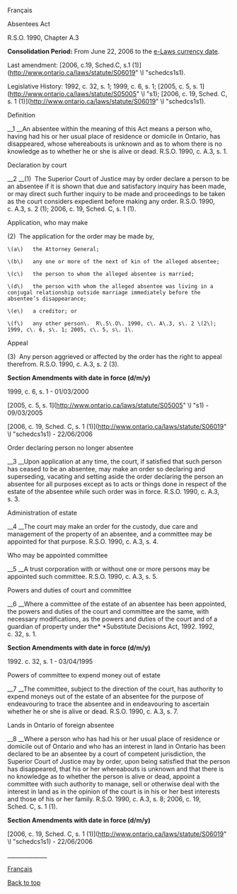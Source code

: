 [<a id="Top"></a>Français](http://www.ontario.ca/fr/lois/loi/90a03)

Absentees Act

R\.S\.O\. 1990, Chapter A\.3

__Consolidation Period:__ From June 22, 2006 to the [e\-Laws currency date](http://www.e-laws.gov.on.ca/navigation?file=currencyDates&lang=en)\.

Last amendment: [2006, c\.19, Sched\.C, s\.1 \(1\)](http://www.ontario.ca/laws/statute/S06019" \l "schedcs1s1)\.

Legislative History: 1992, c\. 32, s\. 1; 1999, c\. 6, s\. 1; [2005, c\. 5, s\. 1](http://www.ontario.ca/laws/statute/S05005" \l "s1); [2006, c\. 19, Sched\. C, s\. 1 \(1\)](http://www.ontario.ca/laws/statute/S06019" \l "schedcs1s1)\.

Definition

__1 __An absentee within the meaning of this Act means a person who, having had his or her usual place of residence or domicile in Ontario, has disappeared, whose whereabouts is unknown and as to whom there is no knowledge as to whether he or she is alive or dead\.  R\.S\.O\. 1990, c\. A\.3, s\. 1\.

Declaration by court

__2 __\(1\)  The Superior Court of Justice may by order declare a person to be an absentee if it is shown that due and satisfactory inquiry has been made, or may direct such further inquiry to be made and proceedings to be taken as the court considers expedient before making any order\.  R\.S\.O\. 1990, c\. A\.3, s\. 2 \(1\); 2006, c\. 19, Sched\. C, s\. 1 \(1\)\.

Application, who may make

\(2\)  The application for the order may be made by,

	\(a\)	the Attorney General;

	\(b\)	any one or more of the next of kin of the alleged absentee;

	\(c\)	the person to whom the alleged absentee is married;

	\(d\)	the person with whom the alleged absentee was living in a conjugal relationship outside marriage immediately before the absentee’s disappearance;

	\(e\)	a creditor; or

	\(f\)	any other person\.  R\.S\.O\. 1990, c\. A\.3, s\. 2 \(2\); 1999, c\. 6, s\. 1; 2005, c\. 5, s\. 1\.

Appeal

\(3\)  Any person aggrieved or affected by the order has the right to appeal therefrom\.  R\.S\.O\. 1990, c\. A\.3, s\. 2 \(3\)\.

__Section Amendments with date in force \(d/m/y\)__

1999, c\. 6, s\. 1 \- 01/03/2000

[2005, c\. 5, s\. 1](http://www.ontario.ca/laws/statute/S05005" \l "s1) \- 09/03/2005

[2006, c\. 19, Sched\. C, s\. 1 \(1\)](http://www.ontario.ca/laws/statute/S06019" \l "schedcs1s1) \- 22/06/2006

Order declaring person no longer absentee

__3 __Upon application at any time, the court, if satisfied that such person has ceased to be an absentee, may make an order so declaring and superseding, vacating and setting aside the order declaring the person an absentee for all purposes except as to acts or things done in respect of the estate of the absentee while such order was in force\.  R\.S\.O\. 1990, c\. A\.3, s\. 3\.

Administration of estate

__4 __The court may make an order for the custody, due care and management of the property of an absentee, and a committee may be appointed for that purpose\.  R\.S\.O\. 1990, c\. A\.3, s\. 4\.

Who may be appointed committee

__5 __A trust corporation with or without one or more persons may be appointed such committee\.  R\.S\.O\. 1990, c\. A\.3, s\. 5\.

Powers and duties of court and committee

__6 __Where a committee of the estate of an absentee has been appointed, the powers and duties of the court and committee are the same, with necessary modifications, as the powers and duties of the court and of a guardian of property under the* *Substitute Decisions Act, 1992\.  1992, c\. 32, s\. 1\.

__Section Amendments with date in force \(d/m/y\)__

1992\. c\. 32, s\. 1 \- 03/04/1995

Powers of committee to expend money out of estate

__7 __The committee, subject to the direction of the court, has authority to expend moneys out of the estate of an absentee for the purpose of endeavouring to trace the absentee and in endeavouring to ascertain whether he or she is alive or dead\.  R\.S\.O\. 1990, c\. A\.3, s\. 7\.

Lands in Ontario of foreign absentee

__8 __Where a person who has had his or her usual place of residence or domicile out of Ontario and who has an interest in land in Ontario has been declared to be an absentee by a court of competent jurisdiction, the Superior Court of Justice may by order, upon being satisfied that the person has disappeared, that his or her whereabouts is unknown and that there is no knowledge as to whether the person is alive or dead, appoint a committee with such authority to manage, sell or otherwise deal with the interest in land as in the opinion of the court is in his or her best interests and those of his or her family\.  R\.S\.O\. 1990, c\. A\.3, s\. 8; 2006, c\. 19, Sched\. C, s\. 1 \(1\)\.

__Section Amendments with date in force \(d/m/y\)__

[2006, c\. 19, Sched\. C, s\. 1 \(1\)](http://www.ontario.ca/laws/statute/S06019" \l "schedcs1s1) \- 22/06/2006

\_\_\_\_\_\_\_\_\_\_\_\_\_\_

[Français](http://www.ontario.ca/fr/lois/loi/90a03)

[Back to top](#Top)

